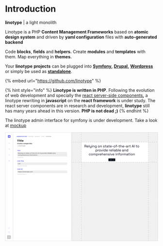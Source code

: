 # Introduction

**linotype** \| a light monolith

Linotype is a PHP **Content Management Frameworks** based on **atomic design system** and driven by **yaml configuration** files with **auto-generated backend**

Code **blocks**, **fields** and **helpers.** Create **modules** and **templates** with them. Map everything in **themes.**

Your **linotype** **projects** can be plugged into [**Symfony**](install/symfony.md)**,** [**Drupal**](install/drupal.md)**,** [**Wordpress**](install/wordpress.md) or simply be used as [**standalone**](install/standalone.md).

{% embed url="https://github.com/linotype" %}

{% hint style="info" %}
**Linotype is written in PHP**. Following the evolution of web development and specially the [react server-side components](https://reactjs.org/blog/2020/12/21/data-fetching-with-react-server-components.html)**,** a linotype rewriting in **javascript** on the **react framework** is under study. The react server components are in research and development, **linotype** still has many years ahead in this version. **PHP is not dead ;\)** 
{% endhint %}

The linotype admin interface for symfony is under development. Take a look at [mockup](environement/symfony/admin.md)

![](.gitbook/assets/linotype-preview.png)

